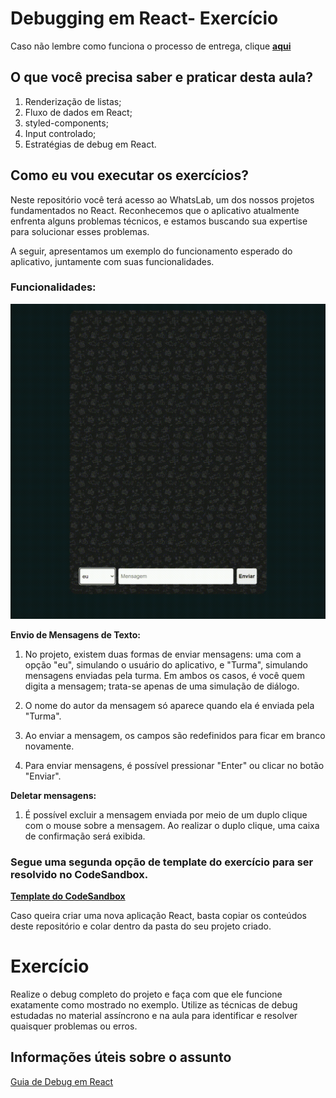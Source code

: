 # Debugging em React- Exercício

Caso não lembre como funciona o processo de entrega, clique [**aqui**](https://github.com/labenuexercicios/instrucoes-entrega)

## O que você precisa saber e praticar desta aula?
1. Renderização de listas;
3. Fluxo de dados em React;
4. styled-components;
5. Input controlado;
5. Estratégias de debug em React.


## Como eu vou executar os exercícios?

Neste repositório você terá acesso ao WhatsLab, um dos nossos projetos fundamentados no React. Reconhecemos que o aplicativo atualmente enfrenta alguns problemas técnicos, e estamos buscando sua expertise para solucionar esses problemas. 

A seguir, apresentamos um exemplo do funcionamento esperado do aplicativo, juntamente com suas funcionalidades.

### Funcionalidades:
![exemplo de funcionamento](./public//speedcheck.gif)


**Envio de Mensagens de Texto:** 
1. No projeto, existem duas formas de enviar mensagens: uma com a opção "eu", simulando o usuário do aplicativo, e "Turma", simulando mensagens enviadas pela turma. Em ambos os casos, é você quem digita a mensagem; trata-se apenas de uma simulação de diálogo. 

2. O nome do autor da mensagem só aparece quando ela é enviada pela "Turma".

3. Ao enviar a mensagem, os campos são redefinidos para ficar em branco novamente.

4. Para enviar mensagens, é possível pressionar "Enter" ou clicar no botão "Enviar".

**Deletar mensagens:** 
1. É possível excluir a mensagem enviada por meio de um duplo clique com o mouse sobre a mensagem. Ao realizar o duplo clique, uma caixa de confirmação será exibida.



### Segue uma segunda opção de template do exercício para ser resolvido no CodeSandbox.
[**Template do CodeSandbox**](https://codesandbox.io/s/exercicio-debugging-react-htthqx?file=/src/App.js:740-741)

Caso queira criar uma nova aplicação React, basta copiar os conteúdos deste repositório e colar dentro da pasta do seu projeto criado.

# Exercício 
Realize o debug completo do projeto e faça com que ele funcione exatamente como mostrado no exemplo. Utilize as técnicas de debug estudadas no material assíncrono e na aula para identificar e resolver quaisquer problemas ou erros. 



## Informações úteis sobre o assunto
[Guia de Debug em React](https://labenu.notion.site/Guia-de-Debug-em-React-a8c20e64b5924642b716626b4cb6400c?pvs=4)

